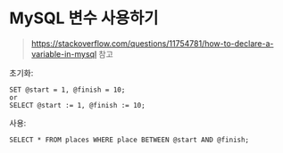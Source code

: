 # MySQL 변수 사용하기

> <https://stackoverflow.com/questions/11754781/how-to-declare-a-variable-in-mysql> 참고

초기화:

    SET @start = 1, @finish = 10;
    or
    SELECT @start := 1, @finish := 10;

사용:

    SELECT * FROM places WHERE place BETWEEN @start AND @finish;


